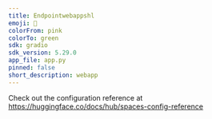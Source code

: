 ```yaml
---
title: Endpointwebappshl
emoji: 🐨
colorFrom: pink
colorTo: green
sdk: gradio
sdk_version: 5.29.0
app_file: app.py
pinned: false
short_description: webapp
---
```


Check out the configuration reference at https://huggingface.co/docs/hub/spaces-config-reference
